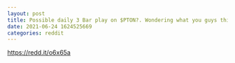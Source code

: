 ```yaml
--- 
layout: post 
title: Possible daily 3 Bar play on $PTON?. Wondering what you guys think topping tale on bar two is a bit high but looks good. Also sorry for the bad quality and for not showing the full chart but doing that made the quality even worse. 
date: 2021-06-24 1624525669 
categories: reddit 
--- 
```

https://redd.it/o6x65a